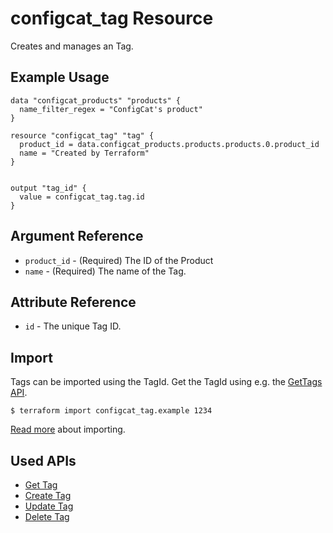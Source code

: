 # configcat_tag Resource

Creates and manages an Tag.  

## Example Usage

```hcl
data "configcat_products" "products" {
  name_filter_regex = "ConfigCat's product"
}

resource "configcat_tag" "tag" {
  product_id = data.configcat_products.products.products.0.product_id
  name = "Created by Terraform"
}


output "tag_id" {
  value = configcat_tag.tag.id
}
```

## Argument Reference

* `product_id` - (Required) The ID of the Product
* `name` - (Required) The name of the Tag.

## Attribute Reference

* `id` - The unique Tag ID.

## Import

Tags can be imported using the TagId. Get the TagId using e.g. the [GetTags API](https://api.configcat.com/docs/#operation/get-tags).

```
$ terraform import configcat_tag.example 1234
```

[Read more](https://learn.hashicorp.com/tutorials/terraform/state-import) about importing.

## Used APIs
* [Get Tag](https://api.configcat.com/docs/index.html#operation/get-tag)
* [Create Tag](https://api.configcat.com/docs/index.html#operation/create-tag)
* [Update Tag](https://api.configcat.com/docs/index.html#operation/update-tag)
* [Delete Tag](https://api.configcat.com/docs/index.html#operation/delete-tag)
